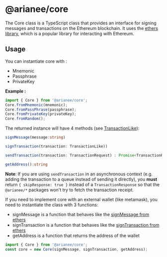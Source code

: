 # @arianee/core

The Core class is a TypeScript class that provides an interface for signing messages and transactions on the Ethereum blockchain. It uses the [ethers library](https://ethers.org/), which is a popular library for interacting with Ethereum.

## Usage

You can instantiate core with :

- Mnemonic
- Passphrase
- PrivateKey

**Example :**

```typescript
import { Core } from '@arianee/core';
Core.fromMnemonic(mnemonic);
Core.fromPassPhrase(passphrase);
Core.fromPrivateKey(privateKey);
Core.fromRandom();
```

The returned instance will have 4 methods (see [TransactionLike](https://docs.ethers.org/v6/api/transaction/#TransactionLike)):

```typescript
signMessage(message:string)

signTransaction(transaction: TransactionLike))

sendTransaction(transaction: TransactionRequest) : Promise<TransactionResponse | { skipResponse: true }>

getAddress():string
```

**Note**: If you are using `sendTransaction` in an asynchronous context (e.g. adding the transaction to a queue instead of sending it directly), you **must** return `{ skipResponse: true }` instead of a `TransactionResponse` so that the `@arianee/*` packages won't try to fetch the transaction receipt.

If you need to implement core with an external wallet (like metamask), you need to instantiate the class with 3 functions:

- signMessage is a function that behaves like the [signMessage from ethers](https://docs.ethers.io/v6/api/signer/#Signer-signMessage)
- signTransaction is a function that behaves like the [signTransaction from ethers](https://docs.ethers.io/v6/api/signer/#Signer-signTransaction)
- getAddress is a function that returns the address of the wallet

```typescript
import { Core } from '@arianee/core';
const core = new Core(signMessage, signTransaction, getAddress);
```
